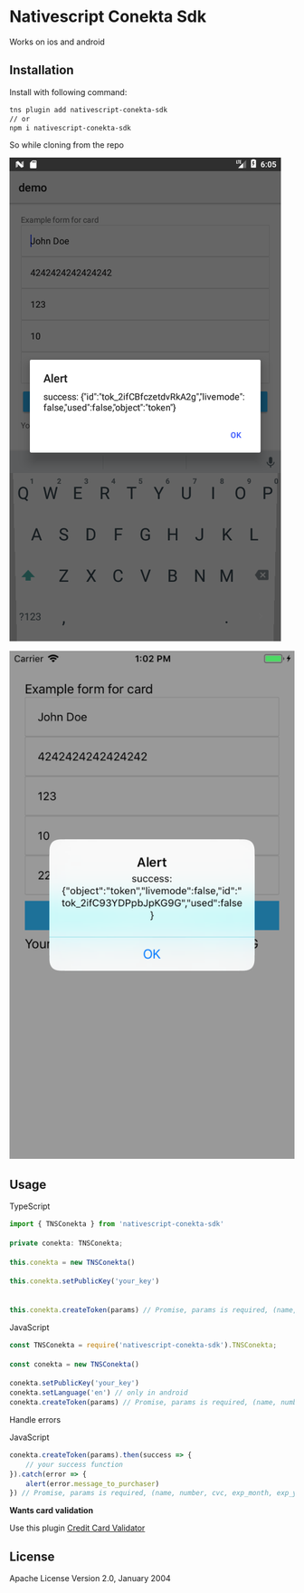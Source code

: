 # Nativescript Conekta Sdk

Works on ios and android

## Installation

Install with following command:

```
tns plugin add nativescript-conekta-sdk
// or
npm i nativescript-conekta-sdk
```
So while cloning from the repo

![NativeScript demo android](https://github.com/happones/nativescript-conekta/blob/master/screenshots/android.png?raw=true)

![NativeScript demo ios](https://github.com/happones/nativescript-conekta/blob/master/screenshots/ios.png?raw=true)
## Usage
TypeScript
```Typescript
import { TNSConekta } from 'nativescript-conekta-sdk'

private conekta: TNSConekta;

this.conekta = new TNSConekta()

this.conekta.setPublicKey('your_key')


this.conekta.createToken(params) // Promise, params is required, (name, number, cvc, exp_month, exp_year)

```
JavaScript
```Javascript
const TNSConekta = require('nativescript-conekta-sdk').TNSConekta;

const conekta = new TNSConekta()

conekta.setPublicKey('your_key')
conekta.setLanguage('en') // only in android
conekta.createToken(params) // Promise, params is required, (name, number, cvc, exp_month, exp_year)

```

Handle errors

JavaScript
```Javascript
conekta.createToken(params).then(success => {
    // your success function
}).catch(error => {
    alert(error.message_to_purchaser)
}) // Promise, params is required, (name, number, cvc, exp_month, exp_year)

```

**Wants card validation**

Use this plugin [Credit Card Validator ](https://github.com/braintree/card-validator)

## License

Apache License Version 2.0, January 2004
